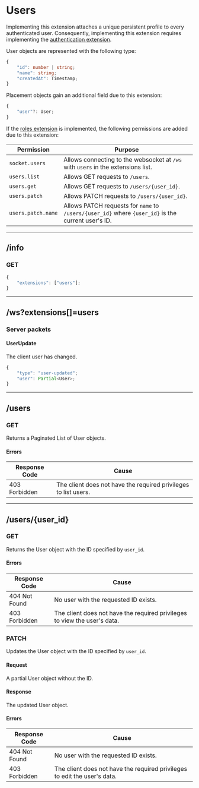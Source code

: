 Users
=====
Implementing this extension attaches a unique persistent profile to every authenticated user.
Consequently, implementing this extension requires implementing the [authentication extension](./authentication.md).

User objects are represented with the following type:
```typescript
{
	"id": number | string;
	"name": string;
	"createdAt": Timestamp;
}
```

Placement objects gain an additional field due to this extension:
```typescript
{
	"user"?: User;
}
```

If the [roles extension](./roles.md) is implemented, the following permissions are added due to this extension:

| Permission         | Purpose                                                                                            |
|--------------------|----------------------------------------------------------------------------------------------------|
| `socket.users`     | Allows connecting to the websocket at `/ws` with `users` in the extensions list.                   |
| `users.list`       | Allows GET requests to `/users`.                                                                   |
| `users.get`        | Allows GET requests to `/users/{user_id}`.                                                         |
| `users.patch`      | Allows PATCH requests to `/users/{user_id}`.                                                       |
| `users.patch.name` | Allows PATCH requests for `name` to `/users/{user_id}` where `{user_id}` is the current user's ID. |

--------------------------------------------------------------------------------

## /info
### GET
```typescript
{
	"extensions": ["users"];
}
```

--------------------------------------------------------------------------------

## /ws?extensions[]=users
### Server packets
#### UserUpdate
The client user has changed.
```typescript
{
	"type": "user-updated";
	"user": Partial<User>;
}
```

--------------------------------------------------------------------------------

## /users
### GET
Returns a Paginated List of User objects.
#### Errors
| Response Code | Cause                                                           |
|---------------|-----------------------------------------------------------------|
| 403 Forbidden | The client does not have the required privileges to list users. |

--------------------------------------------------------------------------------

## /users/{user_id}
### GET
Returns the User object with the ID specified by `user_id`.
#### Errors
| Response Code | Cause                                                                     |
|---------------|---------------------------------------------------------------------------|
| 404 Not Found | No user with the requested ID exists.                                     |
| 403 Forbidden | The client does not have the required privileges to view the user's data. |

### PATCH
Updates the User object with the ID specified by `user_id`.
#### Request
A partial User object without the ID.
#### Response
The updated User object.
#### Errors
| Response Code | Cause                                                                     |
|---------------|---------------------------------------------------------------------------|
| 404 Not Found | No user with the requested ID exists.                                     |
| 403 Forbidden | The client does not have the required privileges to edit the user's data. |

